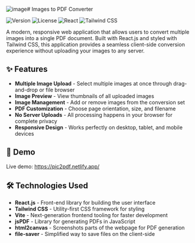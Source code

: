 ![image](https://github.com/user-attachments/assets/4cf7a7a3-20b3-44be-9770-196dfe7237f6)# Images to PDF Converter

![Version](https://img.shields.io/badge/version-1.0.0-blue)
![License](https://img.shields.io/badge/license-MIT-green)
![React](https://img.shields.io/badge/React-18.x-blue)
![Tailwind CSS](https://img.shields.io/badge/Tailwind_CSS-3.x-38B2AC)

A modern, responsive web application that allows users to convert multiple images into a single PDF document. Built with React.js and styled with Tailwind CSS, this application provides a seamless client-side conversion experience without uploading your images to any server.

## ✨ Features

- **Multiple Image Upload** - Select multiple images at once through drag-and-drop or file browser
- **Image Preview** - View thumbnails of all uploaded images
- **Image Management** - Add or remove images from the conversion set
- **PDF Customization** - Choose page orientation, size, and filename 
- **No Server Uploads** - All processing happens in your browser for complete privacy
- **Responsive Design** - Works perfectly on desktop, tablet, and mobile devices

## 🚀 Demo

Live demo: https://pic2pdf.netlify.app/



## 🛠️ Technologies Used

- **React.js** - Front-end library for building the user interface
- **Tailwind CSS** - Utility-first CSS framework for styling
- **Vite** - Next-generation frontend tooling for faster development
- **jsPDF** - Library for generating PDFs in JavaScript
- **html2canvas** - Screenshots parts of the webpage for PDF generation
- **file-saver** - Simplified way to save files on the client-side

